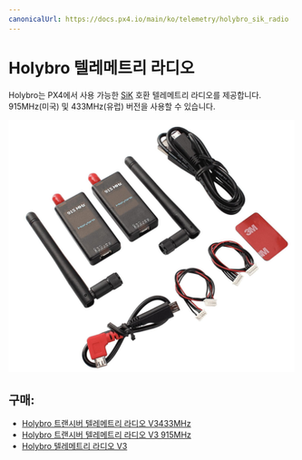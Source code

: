 ```yaml
---
canonicalUrl: https://docs.px4.io/main/ko/telemetry/holybro_sik_radio
---
```


# Holybro 텔레메트리 라디오

Holybro는 PX4에서 사용 가능한 [SiK](../telemetry/sik_radio.md) 호환 텔레메트리 라디오를 제공합니다. 915MHz(미국) 및 433MHz(유럽) 버전을 사용할 수 있습니다.

![SiK 라디오](../../assets/hardware/telemetry/holybro_sik_radio.jpg)

## 구매:

* [Holybro 트랜시버 텔레메트리 라디오 V3433MHz](http://www.holybro.com/product/transceiver-telemetry-radio-v3/)
* [Holybro 트랜시버 텔레메트리 라디오 V3 915MHz](http://www.holybro.com/product/transceiver-telemetry-radio-v3-915mhz/)
* [Holybro 텔레메트리 라디오 V3](https://shop.holybro.com/transceiver-telemetry-radio-v3_p1103.html)